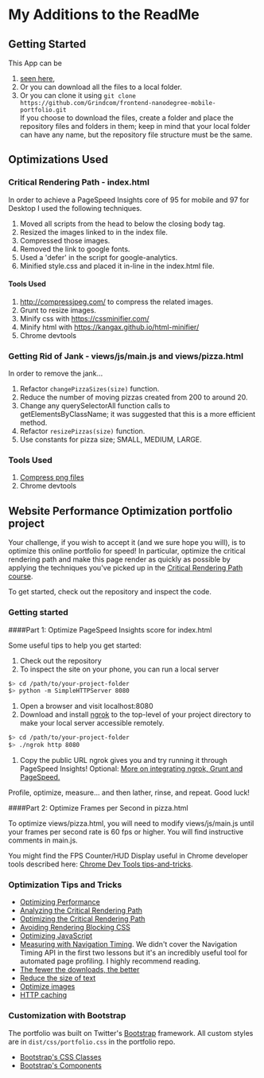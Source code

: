 # My Additions to the ReadMe
## Getting Started  
This App can be  
1. [seen here](https://grindcom.github.io/frontend-nanodegree-mobile-portfolio/),  
2. Or you can download all the files to a local folder.  
3. Or you can clone it using `git clone https://github.com/Grindcom/frontend-nanodegree-mobile-portfolio.git`  
If you choose to download the files, create a folder and place the repository files and folders in them; keep in mind that your local folder can have any name, but the repository file structure must be the same.

## Optimizations Used  

### Critical Rendering Path - index.html
In order to achieve a PageSpeed Insights core of 95 for mobile and 97 for Desktop I used the following techniques.  
1. Moved all scripts from the head to below the closing body tag.  
2. Resized the images linked to in the index file.
3. Compressed those images.  
4. Removed the link to google fonts.  
5. Used a 'defer' in the script for google-analytics.  
6. Minified style.css and placed it in-line in the index.html file.

#### Tools Used
1. http://compressjpeg.com/ to compress the related images.
2. Grunt to resize images.
2. Minify css with https://cssminifier.com/
3. Minify html with  https://kangax.github.io/html-minifier/
4. Chrome devtools  

### Getting Rid of Jank - views/js/main.js and views/pizza.html  
In order to remove the jank...
1. Refactor `changePizzaSizes(size)` function.
2. Reduce the number of moving pizzas created from 200 to around 20.
3. Change any querySelectorAll function calls to getElementsByClassName;  it was suggested that this is a more efficient method.  
4. Refactor `resizePizzas(size)` function.  
5. Use constants for pizza size; SMALL, MEDIUM, LARGE.  

### Tools Used  
1. [Compress png files](http://compresspng.com/)  
2. Chrome devtools  

## Website Performance Optimization portfolio project

Your challenge, if you wish to accept it (and we sure hope you will), is to optimize this online portfolio for speed! In particular, optimize the critical rendering path and make this page render as quickly as possible by applying the techniques you've picked up in the [Critical Rendering Path course](https://www.udacity.com/course/ud884).

To get started, check out the repository and inspect the code.  

### Getting started

####Part 1: Optimize PageSpeed Insights score for index.html

Some useful tips to help you get started:

1. Check out the repository
1. To inspect the site on your phone, you can run a local server

  ```bash
  $> cd /path/to/your-project-folder
  $> python -m SimpleHTTPServer 8080
  ```

1. Open a browser and visit localhost:8080
1. Download and install [ngrok](https://ngrok.com/) to the top-level of your project directory to make your local server accessible remotely.

  ``` bash
  $> cd /path/to/your-project-folder
  $> ./ngrok http 8080
  ```

1. Copy the public URL ngrok gives you and try running it through PageSpeed Insights! Optional: [More on integrating ngrok, Grunt and PageSpeed.](http://www.jamescryer.com/2014/06/12/grunt-pagespeed-and-ngrok-locally-testing/)

Profile, optimize, measure... and then lather, rinse, and repeat. Good luck!

####Part 2: Optimize Frames per Second in pizza.html

To optimize views/pizza.html, you will need to modify views/js/main.js until your frames per second rate is 60 fps or higher. You will find instructive comments in main.js.

You might find the FPS Counter/HUD Display useful in Chrome developer tools described here: [Chrome Dev Tools tips-and-tricks](https://developer.chrome.com/devtools/docs/tips-and-tricks).

### Optimization Tips and Tricks
* [Optimizing Performance](https://developers.google.com/web/fundamentals/performance/ "web performance")
* [Analyzing the Critical Rendering Path](https://developers.google.com/web/fundamentals/performance/critical-rendering-path/analyzing-crp.html "analyzing crp")
* [Optimizing the Critical Rendering Path](https://developers.google.com/web/fundamentals/performance/critical-rendering-path/optimizing-critical-rendering-path.html "optimize the crp!")
* [Avoiding Rendering Blocking CSS](https://developers.google.com/web/fundamentals/performance/critical-rendering-path/render-blocking-css.html "render blocking css")
* [Optimizing JavaScript](https://developers.google.com/web/fundamentals/performance/critical-rendering-path/adding-interactivity-with-javascript.html "javascript")
* [Measuring with Navigation Timing](https://developers.google.com/web/fundamentals/performance/critical-rendering-path/measure-crp.html "nav timing api"). We didn't cover the Navigation Timing API in the first two lessons but it's an incredibly useful tool for automated page profiling. I highly recommend reading.
* <a href="https://developers.google.com/web/fundamentals/performance/optimizing-content-efficiency/eliminate-downloads.html">The fewer the downloads, the better</a>
* <a href="https://developers.google.com/web/fundamentals/performance/optimizing-content-efficiency/optimize-encoding-and-transfer.html">Reduce the size of text</a>
* <a href="https://developers.google.com/web/fundamentals/performance/optimizing-content-efficiency/image-optimization.html">Optimize images</a>
* <a href="https://developers.google.com/web/fundamentals/performance/optimizing-content-efficiency/http-caching.html">HTTP caching</a>

### Customization with Bootstrap
The portfolio was built on Twitter's <a href="http://getbootstrap.com/">Bootstrap</a> framework. All custom styles are in `dist/css/portfolio.css` in the portfolio repo.

* <a href="http://getbootstrap.com/css/">Bootstrap's CSS Classes</a>
* <a href="http://getbootstrap.com/components/">Bootstrap's Components</a>
